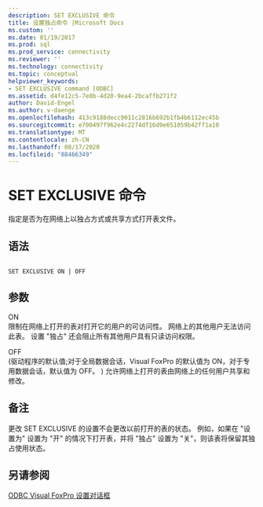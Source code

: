 ```yaml
---
description: SET EXCLUSIVE 命令
title: 设置独占命令 |Microsoft Docs
ms.custom: ''
ms.date: 01/19/2017
ms.prod: sql
ms.prod_service: connectivity
ms.reviewer: ''
ms.technology: connectivity
ms.topic: conceptual
helpviewer_keywords:
- SET EXCLUSIVE command [ODBC]
ms.assetid: d4fe12c5-7e8b-4d20-9ea4-2bcaffb271f2
author: David-Engel
ms.author: v-daenge
ms.openlocfilehash: 413c9188decc9011c2816b692b1fb4b6112ec45b
ms.sourcegitcommit: e700497f962e4c2274df16d9e651059b42ff1a10
ms.translationtype: MT
ms.contentlocale: zh-CN
ms.lasthandoff: 08/17/2020
ms.locfileid: "88466349"
---
```

# <a name="set-exclusive-command"></a>SET EXCLUSIVE 命令
指定是否为在网络上以独占方式或共享方式打开表文件。  
  
## <a name="syntax"></a>语法  
  
```  
  
SET EXCLUSIVE ON | OFF  
```  
  
## <a name="arguments"></a>参数  
 ON  
 限制在网络上打开的表对打开它的用户的可访问性。 网络上的其他用户无法访问此表。 设置 "独占" 还会阻止所有其他用户具有只读访问权限。  
  
 OFF  
  (驱动程序的默认值;对于全局数据会话，Visual FoxPro 的默认值为 ON，对于专用数据会话，默认值为 OFF。 ) 允许网络上打开的表由网络上的任何用户共享和修改。  
  
## <a name="remarks"></a>备注  
 更改 SET EXCLUSIVE 的设置不会更改以前打开的表的状态。 例如，如果在 "设置为" 设置为 "开" 的情况下打开表，并将 "独占" 设置为 "关"，则该表将保留其独占使用状态。  
  
## <a name="see-also"></a>另请参阅  
 [ODBC Visual FoxPro 设置对话框](../../odbc/microsoft/odbc-visual-foxpro-setup-dialog-box.md)
